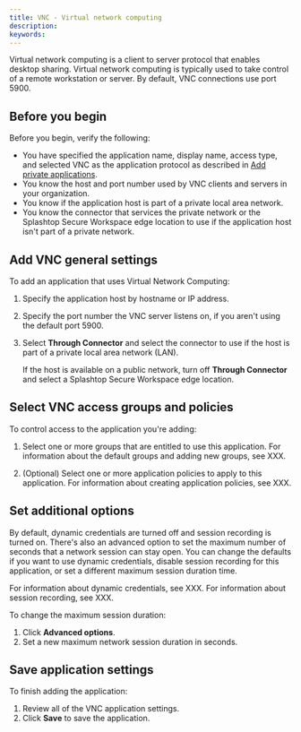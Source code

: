```yaml
---
title: VNC - Virtual network computing
description:
keywords:
---
```


Virtual network computing is a client to server protocol that enables desktop sharing. Virtual network computing is typically used to take control of a remote workstation or server. By default, VNC connections use port 5900.

## Before you begin

Before you begin, verify the following:

* You have specified the application name, display name, access type, and selected VNC as the application protocol as described in [Add private applications](../add-private-applications.md).
* You know the host and port number used by VNC clients and servers in your organization.
* You know if the application host is part of a private local area network.
* You know the connector that services the private network or the Splashtop Secure Workspace edge location to use if the application host isn't part of a private network.

## Add VNC general settings

To add an application that uses Virtual Network Computing:

1. Specify the application host by hostname or IP address.
2. Specify the port number the VNC server listens on, if you aren't using the default port 5900.
3. Select **Through Connector** and select the connector to use if the host is part of a private local area network (LAN).

   If the host is available on a public network, turn off **Through Connector** and select a Splashtop Secure Workspace edge location.
 
## Select VNC access groups and policies

To control access to the application you're adding:

1.  Select one or more groups that are entitled to use this application.
   For information about the default groups and adding new groups, see XXX.

1. (Optional) Select one or more application policies to apply to this application.
For information about creating application policies, see XXX.

## Set additional options

By default, dynamic credentials are turned off and session recording is turned on. There's also an advanced option to set the maximum number of seconds that a network session can stay open.
You can change the defaults if you want to use dynamic credentials, disable session recording for this application, or set a different maximum session duration time.

For information about dynamic credentials, see XXX.
For information about session recording, see XXX.

To change the maximum session duration:

1. Click **Advanced options**.
2. Set a new maximum network session duration in seconds.

## Save application settings 

To finish adding the application:

1. Review all of the VNC application settings.
1. Click **Save** to save the application.
